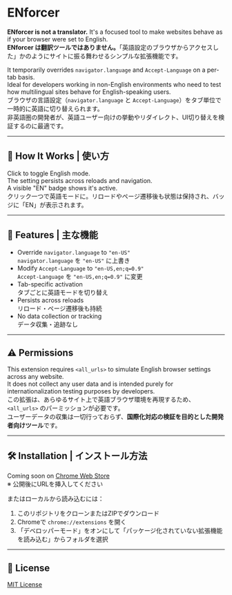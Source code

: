 # ENforcer

**ENforcer is not a translator.** It's a focused tool to make websites behave as if your browser were set to English.  
**ENforcer は翻訳ツールではありません。**「英語設定のブラウザからアクセスした」かのようにサイトに振る舞わせるシンプルな拡張機能です。

It temporarily overrides `navigator.language` and `Accept-Language` on a per-tab basis.  
Ideal for developers working in non-English environments who need to test how multilingual sites behave for English-speaking users.  
ブラウザの言語設定（`navigator.language` と `Accept-Language`）をタブ単位で一時的に英語に切り替えられます。  
非英語圏の開発者が、英語ユーザー向けの挙動やリダイレクト、UI切り替えを検証するのに最適です。

---

## 🧩 How It Works | 使い方

Click to toggle English mode.  
The setting persists across reloads and navigation.  
A visible "EN" badge shows it's active.  
クリック一つで英語モードに。リロードやページ遷移後も状態は保持され、バッジに「EN」が表示されます。

---

## 🔧 Features | 主な機能

- Override `navigator.language` to `"en-US"`  
  `navigator.language` を `"en-US"` に上書き  
- Modify `Accept-Language` to `"en-US,en;q=0.9"`  
  `Accept-Language` を `"en-US,en;q=0.9"` に変更  
- Tab-specific activation  
  タブごとに英語モードを切り替え  
- Persists across reloads  
  リロード・ページ遷移後も持続  
- No data collection or tracking  
  データ収集・追跡なし  

---

## ⚠️ Permissions

This extension requires `<all_urls>` to simulate English browser settings across any website.  
It does not collect any user data and is intended purely for internationalization testing purposes by developers.  
この拡張は、あらゆるサイト上で英語ブラウザ環境を再現するため、`<all_urls>` のパーミッションが必要です。  
ユーザーデータの収集は一切行っておらず、**国際化対応の検証を目的とした開発者向けツール**です。

---

## 🛠️ Installation | インストール方法

Coming soon on [Chrome Web Store](#)  
※ 公開後にURLを挿入してください

またはローカルから読み込むには：

1. このリポジトリをクローンまたはZIPでダウンロード  
2. Chromeで `chrome://extensions` を開く  
3. 「デベロッパーモード」をオンにして「パッケージ化されていない拡張機能を読み込む」からフォルダを選択

---

## 📃 License

[MIT License](LICENSE)
